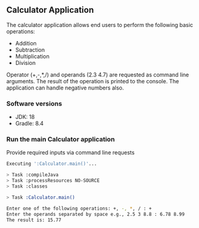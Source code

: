 ## Calculator Application ##

The calculator application allows end users to perform the following basic operations:
* Addition
* Subtraction
* Multiplication
* Division

Operator (+,-,*,/) and operands (2.3 4.7) are requested as command line arguments.
The result of the operation is printed to the console. 
The application can handle negative numbers also.

### Software versions
* JDK: 18
* Gradle: 8.4

### Run the main Calculator application
Provide required inputs via command line requests
```bash
Executing ':Calculator.main()'...

> Task :compileJava
> Task :processResources NO-SOURCE
> Task :classes

> Task :Calculator.main()

Enter one of the following operations: +, -, *, / : +
Enter the operands separated by space e.g., 2.5 3 8.8 : 6.78 8.99
The result is: 15.77
```